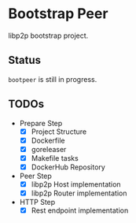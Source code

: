# Bootstrap Peer 
libp2p bootstrap project.

## Status
`bootpeer` is still in progress.

## TODOs
- Prepare Step
    - [x] Project Structure
    - [x] Dockerfile
    - [x] goreleaser
    - [x] Makefile tasks
    - [x] DockerHub Repository
- Peer Step
    - [x] libp2p Host implementation
    - [x] libp2p Router implementation
- HTTP Step
    - [x] Rest endpoint implementation